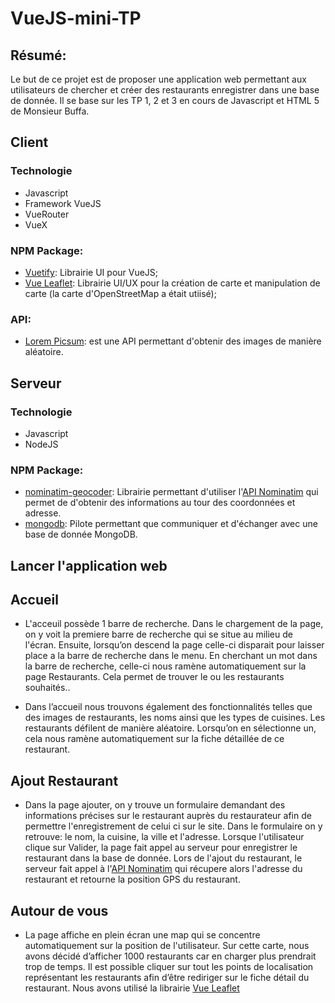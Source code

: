 # VueJS-mini-TP

## Résumé:
Le but de ce projet est de proposer une application web permettant aux utilisateurs de chercher et créer des restaurants enregistrer dans une base de donnée.
Il se base sur les TP 1, 2 et 3 en cours de Javascript et HTML 5 de Monsieur Buffa.

## Client

### Technologie
- Javascript
- Framework VueJS
- VueRouter
- VueX

### NPM Package:
- [Vuetify](https://vuetifyjs.com): Librairie UI pour VueJS;
- [Vue Leaflet](https://vue2-leaflet.netlify.app): Librairie UI/UX pour la création de carte et manipulation de carte (la carte d'OpenStreetMap a était utiisé);

### API:
- [Lorem Picsum](https://picsum.photos): est une API permettant d'obtenir des images de manière aléatoire.

## Serveur

### Technologie
- Javascript
- NodeJS

### NPM Package:
- [nominatim-geocoder](https://www.npmjs.com/package/nominatim-geocoder): Librairie permettant d'utiliser l'[API Nominatim](https://nominatim.org) qui permet de d'obtenir des informations au tour des coordonnées et adresse.
- [mongodb](https://www.npmjs.com/package/mongodb): Pilote permettant que communiquer et d'échanger avec une base de donnée MongoDB.


## Lancer l'application web



## Accueil
- L'acceuil possède 1 barre de recherche. Dans le chargement de la page, on y voit la premiere barre de recherche qui se situe au milieu de l'écran. Ensuite, lorsqu’on descend la page celle-ci disparait pour laisser place a la barre de recherche dans le menu. 
En cherchant un mot dans la barre de recherche, celle-ci nous ramène automatiquement sur la page Restaurants. Cela permet de trouver le ou les restaurants souhaités..

- Dans l’accueil nous trouvons également des fonctionnalités telles que des images de restaurants, les noms ainsi que les types de cuisines. Les restaurants défilent de manière aléatoire. Lorsqu’on en sélectionne un, cela nous ramène automatiquement sur la fiche détaillée de ce restaurant.


## Ajout Restaurant
- Dans la page ajouter, on y trouve un formulaire demandant des informations précises sur le restaurant auprès du restaurateur afin de permettre  l'enregistrement de celui ci sur le site. Dans le formulaire on y retrouve: le nom, la cuisine, la ville et l'adresse. Lorsque l'utilisateur clique sur Valider, la page fait appel au serveur pour enregistrer le restaurant dans la base de donnée. 
Lors de l'ajout du restaurant, le serveur fait appel à l'[API Nominatim](https://nominatim.org) qui récupere alors l'adresse du restaurant et retourne la position GPS du restaurant.

## Autour de vous
- La page affiche en plein écran une map qui se concentre automatiquement sur la position de l'utilisateur. Sur cette carte, nous avons décidé d’afficher 1000 restaurants car en charger plus prendrait trop de temps. Il est possible cliquer sur tout les points de localisation représentant les restaurants afin d’être rediriger sur le fiche détail du restaurant. Nous avons utilisé la librairie [Vue Leaflet](https://vue2-leaflet.netlify.app)
